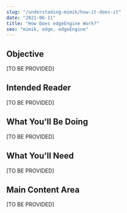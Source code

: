 ```yaml
---
slug: "/understading-mimik/how-it-does-it"
date: "2021-06-11"
title: "How Does edgeEngine Work?"
seo: "mimik, edge, edgeEngine"
---
```


## Objective

[TO BE PROVIDED]

## Intended Reader

[TO BE PROVIDED]

## What You'll Be Doing

[TO BE PROVIDED]

## What You'll Need

[TO BE PROVIDED]

## Main Content Area

[TO BE PROVIDED]
